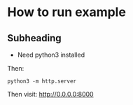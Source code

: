 # How to run example

## Subheading

- Need python3 installed

Then:

```
python3 -m http.server
```

Then visit:
http://0.0.0.0:8000
